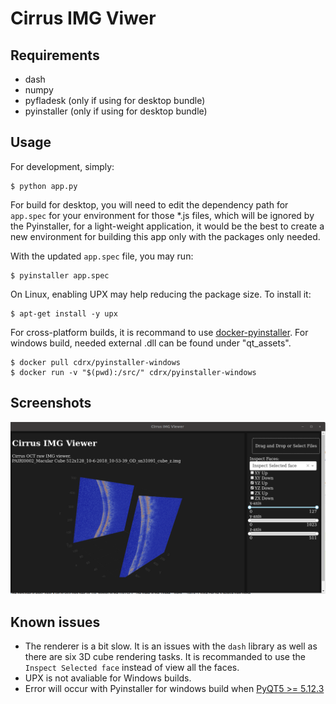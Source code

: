 # Cirrus IMG Viwer

## Requirements
- dash
- numpy
- pyfladesk (only if using for desktop bundle)
- pyinstaller (only if using for desktop bundle)

## Usage
For development, simply:
```
$ python app.py
```

For build for desktop, you will need to edit the dependency path for ```app.spec``` for your environment for those *.js files, which will be ignored by the Pyinstaller, for a light-weight application, it would be the best to create a new environment for building this app only with the packages only needed.

With the updated ```app.spec``` file, you may run:
```
$ pyinstaller app.spec
```

On Linux, enabling UPX may help reducing the package size. To install it:
```
$ apt-get install -y upx
```

For cross-platform builds, it is recommand to use [docker-pyinstaller](https://github.com/cdrx/docker-pyinstaller). For windows build, needed external .dll can be found under "qt_assets".
```
$ docker pull cdrx/pyinstaller-windows
$ docker run -v "$(pwd):/src/" cdrx/pyinstaller-windows
```

## Screenshots
![screenshot](./misc/sc.png)

## Known issues
- The renderer is a bit slow. It is an issues with the ```dash``` library as well as there are six 3D cube rendering tasks. It is recommanded to use the ```Inspect Selected face``` instead of view all the faces.
- UPX is not avaliable for Windows builds.
- Error will occur with Pyinstaller for windows build when [PyQT5 >= 5.12.3](https://github.com/pyinstaller/pyinstaller/issues/4293)